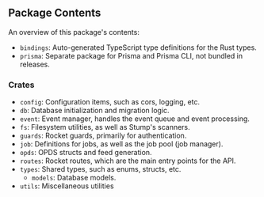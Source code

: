 ## Package Contents

An overview of this package's contents:

- `bindings`: Auto-generated TypeScript type definitions for the Rust types.
- `prisma`: Separate package for Prisma and Prisma CLI, not bundled in releases.

### Crates

- `config`: Configuration items, such as cors, logging, etc.
- `db`: Database initialization and migration logic.
- `event`: Event manager, handles the event queue and event processing.
- `fs`: Filesystem utilities, as well as Stump's scanners.
- `guards`: Rocket guards, primarily for authentication.
- `job`: Definitions for jobs, as well as the job pool (job manager).
- `opds`: OPDS structs and feed generation.
- `routes`: Rocket routes, which are the main entry points for the API.
- `types`: Shared types, such as enums, structs, etc.
  - `models`: Database models.
- `utils`: Miscellaneous utilities
